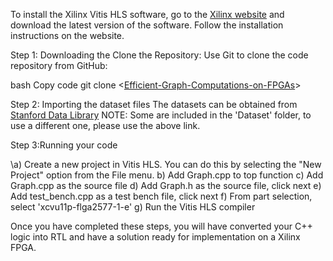 To install the Xilinx Vitis HLS software, go to the [Xilinx website](https://www.bing.com/ck/a?!&&p=b266d0aa7fdab65fJmltdHM9MTY5MDE1NjgwMCZpZ3VpZD0wMTZhYzM2ZS1lZTg4LTYwZjMtM2E0ZS1kMjc1ZWZlYTYxYTcmaW5zaWQ9NTIwNg&ptn=3&hsh=3&fclid=016ac36e-ee88-60f3-3a4e-d275efea61a7&psq=download+xilinx+vivado+hls&u=a1aHR0cHM6Ly93d3cueGlsaW54LmNvbS9zdXBwb3J0L2Rvd25sb2FkLmh0bWw&ntb=1) and download the latest version of the software. Follow the installation instructions on the website.

Step 1: Downloading the Clone the Repository: Use Git to clone the code repository from GitHub:

bash
Copy code
git clone <[Efficient-Graph-Computations-on-FPGAs](https://github.com/kunjpatel24/Effiecient-Graph-Computations-on-FPGAs/tree/master)>

Step 2: Importing the dataset files
The datasets can be obtained from [Stanford Data Library](https://snap.stanford.edu/snap/download.html)
NOTE: Some are included in the 'Dataset' folder, to use a different one, please use the above link.

Step 3:Running your code

\a) Create a new project in Vitis HLS. You can do this by selecting the "New Project" option from the File menu.
b) Add Graph.cpp to top function
c) Add Graph.cpp as the source file
d) Add Graph.h as the source file, click next
e) Add test_bench.cpp as a test bench file, click next
f) From part selection, select 'xcvu11p-flga2577-1-e'
g) Run the Vitis HLS compiler

Once you have completed these steps, you will have converted your C++ logic into RTL and have a solution ready for implementation on a Xilinx FPGA.

